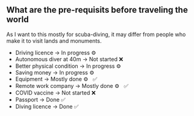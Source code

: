 ## What are the pre-requisits before traveling the world

As I want to this mostly for scuba-diving, it may differ from people who make it to visit lands and monuments. 

- Driving licence -> In progress ⚙️
- Autonomous diver at 40m -> Not started ❌
- Better physical condition -> In progress ⚙️
- Saving money -> In progress ⚙️
- Equipment -> Mostly done ⚙️ &nbsp; ✅
- Remote work company -> Mostly done ⚙️  &nbsp; ✅
- COVID vaccine -> Not started ❌
- Passport -> Done ✅
- Diving licence -> Done ✅
